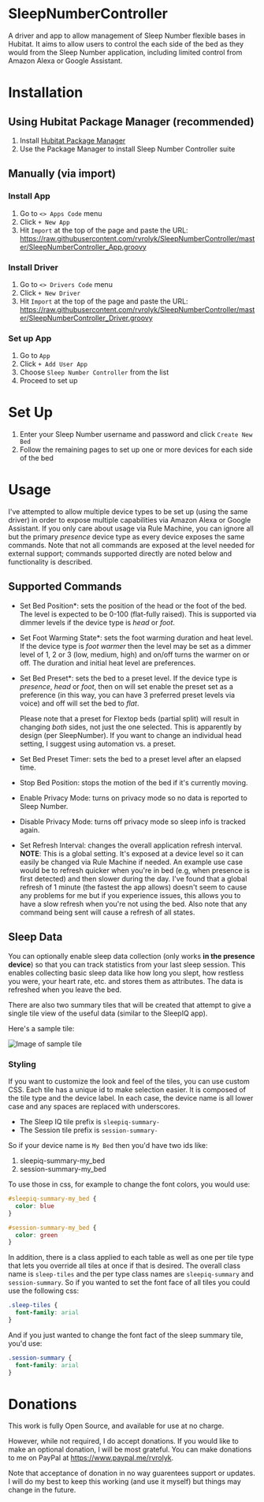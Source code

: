 # SleepNumberController

A driver and app to allow management of Sleep Number flexible bases in Hubitat.  It aims to allow users to control the each side of the bed as they would from the Sleep Number application, including limited control from Amazon Alexa or Google Assistant.

# Installation

## Using Hubitat Package Manager (recommended)

1. Install [Hubitat Package Manager](https://github.com/dcmeglio/hubitat-packagemanager)
1. Use the Package Manager to install Sleep Number Controller suite


## Manually (via import)

### Install App

1. Go to `<> Apps Code` menu
1. Click `+ New App` 
1. Hit `Import` at the top of the page and paste the URL: https://raw.githubusercontent.com/rvrolyk/SleepNumberController/master/SleepNumberController_App.groovy

### Install Driver

1. Go to `<> Drivers Code` menu
1. Click `+ New Driver`
1. Hit `Import` at the top of the page and paste the URL: https://raw.githubusercontent.com/rvrolyk/SleepNumberController/master/SleepNumberController_Driver.groovy

### Set up App

1. Go to `App`
1. Click `+ Add User App`
1. Choose `Sleep Number Controller` from the list
1. Proceed to set up

# Set Up

1. Enter your Sleep Number username and password and click `Create New Bed`
1. Follow the remaining pages to set up one or more devices for each side of the bed

# Usage

I've attempted to allow multiple device types to be set up (using the same driver) in order to expose multiple capabilities
via Amazon Alexa or Google Assistant.  If you only care about usage via Rule Machine, you can ignore all but the primary *presence*
device type as every device exposes the same commands.  Note that not all commands are exposed at the level needed for external
support; commands supported directly are noted below and functionality is described.

## Supported Commands

* Set Bed Position*: sets the position of the head or the foot of the bed.  The level is expected to be 0-100 (flat-fully raised).
This is supported via dimmer levels if the device type is *head* or *foot*.

* Set Foot Warming State*: sets the foot warming duration and heat level.  If the device type is *foot warmer* then the level may
be set as a dimmer level of 1, 2 or 3 (low, medium, high) and on/off turns the warmer on or off.  The duration and initial heat
level are preferences.

* Set Bed Preset*: sets the bed to a preset level.  If the device type is *presence*, *head* or *foot*, then on will set enable
the preset set as a preference (in this way, you can have 3 preferred preset levels via voice) and off will set the bed to *flat*.

  Please note that a preset for Flextop beds (partial split) will result in changing *both* sides, not just the one selected.  This is
apparently by design (per SleepNumber).  If you want to change an individual head setting, I suggest using automation vs. a preset.

* Set Bed Preset Timer: sets the bed to a preset level after an elapsed time.

* Stop Bed Position: stops the motion of the bed if it's currently moving.

* Enable Privacy Mode: turns on privacy mode so no data is reported to Sleep Number.

* Disable Privacy Mode: turns off privacy mode so sleep info is tracked again.

* Set Refresh Interval: changes the overall application refresh interval.  **NOTE**: This is a global setting.  It's exposed
at a device level so it can easily be changed via Rule Machine if needed.  An example use case would be to refresh quicker
when you're in bed (e.g, when presence is first detected) and then slower during the day.  I've found that a global refresh
of 1 minute (the fastest the app allows) doesn't seem to cause any problems for me but if you experience issues, this allows
you to have a slow refresh when you're not using the bed.  Also note that any command being sent will cause a refresh of all
states.


## Sleep Data

You can optionally enable sleep data collection (only works **in the presence device**) so that you can track
statistics from your last sleep session.  This enables collecting basic sleep data like how long you slept, how restless
you were, your heart rate, etc. and stores them as attributes. The data is refreshed when you leave the bed.

There are also two summary tiles that will be created that attempt to give a
single tile view of the useful data (similar to the SleepIQ app). 

Here's a sample tile:

![Image of sample tile](https://github.com/rvrolyk/SleepNumberController/raw/master/summary_tile.jpg)


### Styling

If you want to customize the look and feel of the tiles, you can use custom CSS.  Each tile has a unique
id to make selection easier.  It is composed of the tile type and the device label.  In each case, the 
device name is all lower case and any spaces are replaced with underscores.

* The Sleep IQ tile prefix is `sleepiq-summary-`
* The Session tile prefix is `session-summary-`

So if your device name is `My Bed` then you'd have two ids like:

1. sleepiq-summary-my_bed
1. session-summary-my_bed

To use those in css, for example to change the font colors, you would use:

```css
#sleepiq-summary-my_bed {
  color: blue
}

#session-summary-my_bed {
  color: green
}
```

In addition, there is a class applied to each table as well as one per tile type that lets you override all
tiles at once if that is desired.
The overall class name is `sleep-tiles` and the per type class names are `sleepiq-summary` and `session-summary`.
So if you wanted to set the font face of all tiles you could use the following
css:

```css
.sleep-tiles {
  font-family: arial
}
```

And if you just wanted to change the font fact of the sleep summary tile, you'd use:

```css
.session-summary {
  font-family: arial
}
```


# Donations

This work is fully Open Source, and available for use at no charge.

However, while not required, I do accept donations. If you would like to make an optional donation, I will be most grateful. You can make donations to me on PayPal at https://www.paypal.me/rvrolyk.

Note that acceptance of donation in no way guarentees support or updates.  I will do my best to keep this working (and use it myself) but things may change in the future.
